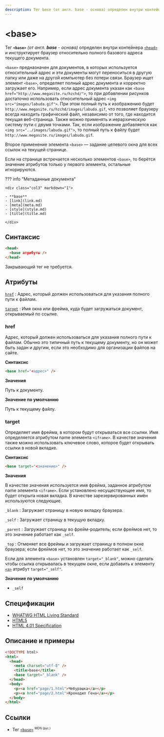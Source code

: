 ```yaml
---
description: Тег base (от англ. base - основа) определен внутри контейнера head и инструктирует браузер относительно полного базового адреса текущего документа
---
```


# &lt;base&gt;

Тег **`<base>`** _(от англ. **base** - основа)_ определен внутри контейнера [`<head>`](head.md) и инструктирует браузер относительно полного базового адреса текущего документа.

`<base>` предназначен для документов, в которых используется относительный адрес и эти документы могут переноситься в другую папку или даже на другой компьютер без потери связи. Браузер ищет элемент `<base>`, определяет полный адрес документа и корректно загружает его. Например, если адрес документа указан как `<base href="http://www.megasite.ru/hzchd/">`, то при добавлении рисунков достаточно использовать относительный адрес `<img src="images/labuda.gif">`. При этом полный путь к изображению будет `http://www.megasite.ru/hzchd/images/labuda.gif`, что позволяет браузеру всегда находить графический файл, независимо от того, где находится текущая веб-страница. Также можно применять и иерархическую систему пути с двумя точками. Так, если изображение добавляется как `<img src="../images/labuda.gif">`, то полный путь к файлу будет `http://www.megasite.ru/images/labuda.gif`.

Второе применение элемента `<base>` — задание целевого окна для всех ссылок на текущей странице.

Если на странице встречается несколько элементов `<base>`, то берётся значение атрибутов только у первого элемента, остальные игнорируются.

??? info "Метаданные документа"

    <div class="col3" markdown="1">

    - **base**
    - [link](link.md)
    - [meta](meta.md)
    - [style](style.md)
    - [title](title.md)

    </div>

## Синтаксис

```html
<head>
  <base атрибуты />
</head>
```

Закрывающий тег не требуется.

## Атрибуты

[`href`](#href)
: Адрес, который должен использоваться для указания полного пути к файлам.

[`target`](#target)
: Имя окна или фрейма, куда будет загружаться документ, открываемый по ссылке.

### href

Адрес, который должен использоваться для указания полного пути к файлам. Обычно это типичный путь к текущему документу, но он может быть задан и другим, если это необходимо для организации файлов на сайте.

**Синтаксис**

```html
<base href="<адрес>" />
```

**Значения**

Путь к документу.

**Значение по умолчанию**

Путь к текущему файлу.

### target

Определяет имя фрейма, в котором будут открываться все ссылки. Имя определяется атрибутом name элемента `<iframe>`. В качестве значения также можно использовать ключевое слово, которое будет открывать ссылки в новой вкладке.

**Синтаксис**

```html
<base target="<значение>" />
```

**Значения**

В качестве значения используется имя фрейма, заданное атрибутом name элемента `<iframe>`. Если установлено несуществующее имя, то будет открыта новая вкладка. В качестве зарезервированных имён используются следующие.

`_blank`
: Загружает страницу в новую вкладку браузера.

`_self`
: Загружает страницу в текущую вкладку.

`_parent`
: Загружает страницу во фрейм-родитель; если фреймов нет, то это значение работает как `_self`.

`_top`
: Отменяет все фреймы и загружает страницу в полном окне браузера; если фреймов нет, то это значение работает как `_self`.

Если для элемента `<base>` установлен `target="_blank"`, можно сделать чтобы ссылка открывалась в текущем окне, если добавить к элементу [`<a>`](a.md) атрибут `target="_self"`.

**Значение по умолчанию**

- `_self`

## Спецификации

- [WHATWG HTML Living Standard](https://html.spec.whatwg.org/multipage/semantics.html#the-base-element)
- [HTML5](http://www.w3.org/TR/html5/document-metadata#the-base-element)
- [HTML 4.01 Specification](http://www.w3.org/TR/html401/struct/links.html#h-12.4)

## Описание и примеры

```html
<!DOCTYPE html>
<html>
  <head>
    <meta charset="utf-8" />
    <title>base</title>
    <base target="_blank" />
  </head>
  <body>
    <p><a href="page/1.html">Чебурашка</a></p>
    <p><a href="page/2.html">Крокодил Гена</a></p>
  </body>
</html>
```

## Ссылки

- Тег [`<base>`](https://developer.mozilla.org/ru/docs/Web/HTML/Element/base) <sup><small>MDN (рус.)</small></sup>
